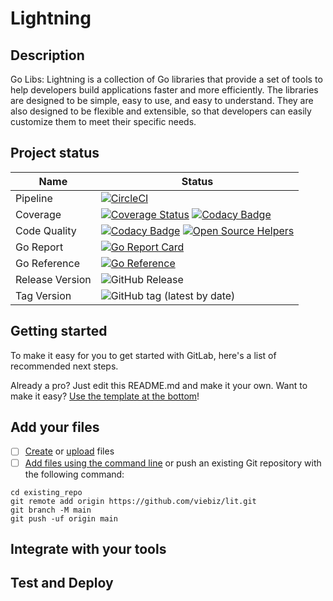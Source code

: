 # Lightning

## Description

Go Libs: Lightning is a collection of Go libraries that provide a set of tools to help developers build applications faster and more efficiently. The libraries are designed to be simple, easy to use, and easy to understand. They are also designed to be flexible and extensible, so that developers can easily customize them to meet their specific needs.

## Project status

| Name            | Status                                                                                                                                                                                                                                                                                                                                                                    |
|-----------------|---------------------------------------------------------------------------------------------------------------------------------------------------------------------------------------------------------------------------------------------------------------------------------------------------------------------------------------------------------------------------|
| Pipeline        | [![CircleCI](https://dl.circleci.com/status-badge/img/circleci/Nur6mXEFG9qEiztTeZh7R9/AKZQkEe9aCbcR1kLJk4amp/tree/main.svg?style=shield)](https://dl.circleci.com/status-badge/redirect/circleci/Nur6mXEFG9qEiztTeZh7R9/AKZQkEe9aCbcR1kLJk4amp/tree/main)                                                                                                                 |
| Coverage        | [![Coverage Status](https://coveralls.io/repos/github/viebiz/lit/badge.svg?branch=main)](https://coveralls.io/github/viebiz/lit?branch=main) [![Codacy Badge](https://app.codacy.com/project/badge/Coverage/c6d7a11459994e3984fd2ae2008839d1)](https://app.codacy.com/gh/viebiz/lit/dashboard?utm_source=gh&utm_medium=referral&utm_content=&utm_campaign=Badge_coverage) |
| Code Quality    | [![Codacy Badge](https://app.codacy.com/project/badge/Grade/c6d7a11459994e3984fd2ae2008839d1)](https://app.codacy.com/gh/viebiz/lit/dashboard?utm_source=gh&utm_medium=referral&utm_content=&utm_campaign=Badge_grade) [![Open Source Helpers](https://www.codetriage.com/viebiz/lit/badges/users.svg)](https://www.codetriage.com/viebiz/lit)                            |
| Go Report       | [![Go Report Card](https://goreportcard.com/badge/github.com/viebiz/lit)](https://goreportcard.com/report/github.com/viebiz/lit)                                                                                                                                                                                                                                          |
| Go Reference    | [![Go Reference](https://pkg.go.dev/badge/github.com/viebiz/lit?status.svg)](https://pkg.go.dev/github.com/viebiz/lit?tab=doc)                                                                                                                                                                                                                                            |
| Release Version | ![GitHub Release](https://img.shields.io/github/v/release/viebiz/lit)                                                                                                                                                                                                                                                                                                     |
| Tag Version     | ![GitHub tag (latest by date)](https://img.shields.io/github/v/tag/viebiz/lit)                                                                                                                                                                                                                                                                                            |



## Getting started

To make it easy for you to get started with GitLab, here's a list of recommended next steps.

Already a pro? Just edit this README.md and make it your own. Want to make it easy? [Use the template at the bottom](#editing-this-readme)!

## Add your files

- [ ] [Create](https://docs.gitlab.com/ee/user/project/repository/web_editor.html#create-a-file) or [upload](https://docs.gitlab.com/ee/user/project/repository/web_editor.html#upload-a-file) files
- [ ] [Add files using the command line](https://docs.gitlab.com/ee/gitlab-basics/add-file.html#add-a-file-using-the-command-line) or push an existing Git repository with the following command:

```
cd existing_repo
git remote add origin https://github.com/viebiz/lit.git
git branch -M main
git push -uf origin main
```

## Integrate with your tools

## Test and Deploy
